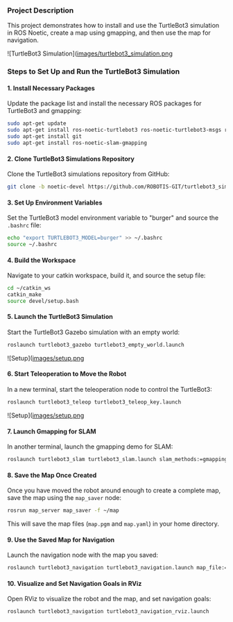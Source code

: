 ### Project Description

This project demonstrates how to install and use the TurtleBot3 simulation in ROS Noetic, create a map using gmapping, and then use the map for navigation.

![TurtleBot3 Simulation]([images/turtlebot3_simulation.png](https://github.com/m3hm0o0ud/Run-the-TurtleBot3-Simulation/blob/main/screenshots/turtleBot3.jpg)
 

### Steps to Set Up and Run the TurtleBot3 Simulation

#### 1. Install Necessary Packages
Update the package list and install the necessary ROS packages for TurtleBot3 and gmapping:

```bash
sudo apt-get update
sudo apt-get install ros-noetic-turtlebot3 ros-noetic-turtlebot3-msgs ros-noetic-turtlebot3-simulations
sudo apt-get install git
sudo apt-get install ros-noetic-slam-gmapping
```

#### 2. Clone TurtleBot3 Simulations Repository
Clone the TurtleBot3 simulations repository from GitHub:

```bash
git clone -b noetic-devel https://github.com/ROBOTIS-GIT/turtlebot3_simulations.git
```

#### 3. Set Up Environment Variables
Set the TurtleBot3 model environment variable to "burger" and source the `.bashrc` file:

```bash
echo "export TURTLEBOT3_MODEL=burger" >> ~/.bashrc
source ~/.bashrc
```

#### 4. Build the Workspace
Navigate to your catkin workspace, build it, and source the setup file:

```bash
cd ~/catkin_ws
catkin_make
source devel/setup.bash
```

#### 5. Launch the TurtleBot3 Simulation
Start the TurtleBot3 Gazebo simulation with an empty world:

```bash
roslaunch turtlebot3_gazebo turtlebot3_empty_world.launch
```
![Setup]([images/setup.png](https://github.com/m3hm0o0ud/Run-the-TurtleBot3-Simulation/blob/main/screenshots/turtle1.jpg)

#### 6. Start Teleoperation to Move the Robot
In a new terminal, start the teleoperation node to control the TurtleBot3:

```bash
roslaunch turtlebot3_teleop turtlebot3_teleop_key.launch
```
![Setup]([images/setup.png](https://github.com/m3hm0o0ud/Run-the-TurtleBot3-Simulation/blob/main/screenshots/turtle3.jpg)

#### 7. Launch Gmapping for SLAM
In another terminal, launch the gmapping demo for SLAM:

```bash
roslaunch turtlebot3_slam turtlebot3_slam.launch slam_methods:=gmapping
```

#### 8. Save the Map Once Created
Once you have moved the robot around enough to create a complete map, save the map using the `map_saver` node:

```bash
rosrun map_server map_saver -f ~/map
```

This will save the map files (`map.pgm` and `map.yaml`) in your home directory.

#### 9. Use the Saved Map for Navigation
Launch the navigation node with the map you saved:

```bash
roslaunch turtlebot3_navigation turtlebot3_navigation.launch map_file:=$HOME/map.yaml
```

#### 10. Visualize and Set Navigation Goals in RViz
Open RViz to visualize the robot and the map, and set navigation goals:

```bash
roslaunch turtlebot3_navigation turtlebot3_navigation_rviz.launch
```
